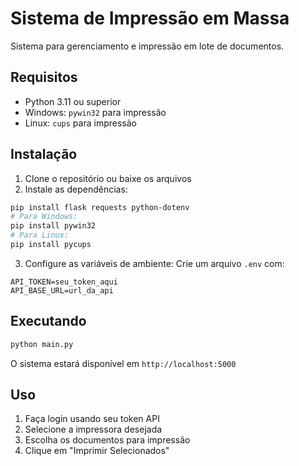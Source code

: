 
# Sistema de Impressão em Massa

Sistema para gerenciamento e impressão em lote de documentos.

## Requisitos

- Python 3.11 ou superior
- Windows: `pywin32` para impressão
- Linux: `cups` para impressão

## Instalação

1. Clone o repositório ou baixe os arquivos
2. Instale as dependências:

```bash
pip install flask requests python-dotenv
# Para Windows:
pip install pywin32
# Para Linux:
pip install pycups
```

3. Configure as variáveis de ambiente:
Crie um arquivo `.env` com:
```
API_TOKEN=seu_token_aqui
API_BASE_URL=url_da_api
```

## Executando

```bash
python main.py
```

O sistema estará disponível em `http://localhost:5000`

## Uso

1. Faça login usando seu token API
2. Selecione a impressora desejada
3. Escolha os documentos para impressão
4. Clique em "Imprimir Selecionados"
